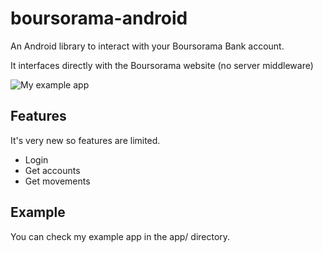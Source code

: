 # boursorama-android
An Android library to interact with your Boursorama Bank account. 

It interfaces directly with the Boursorama website (no server middleware)

![My example app](http://files.sauray.com/images/Screenshot_1517167834.png)

## Features
It's very new so features are limited.
* Login
* Get accounts
* Get movements

## Example
You can check my example app in the app/ directory.

